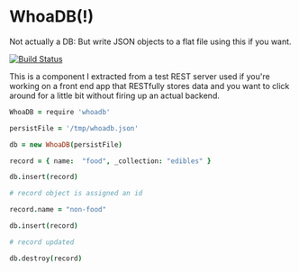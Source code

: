 # WhoaDB(!)

Not actually a DB:   But write JSON objects to a flat file using this if you
want.

[![Build
Status](https://travis-ci.org/natlownes/whoadb.png?branch=master)](https://travis-ci.org/natlownes/whoadb)

This is a component I extracted from a test REST server used if you're working
on a front end app that RESTfully stores data and you want to click around for a
little bit without firing up an actual backend.


```coffeescript
WhoaDB = require 'whoadb'

persistFile = '/tmp/whoadb.json'

db = new WhoaDB(persistFile)

record = { name:  "food", _collection: "edibles" }

db.insert(record)

# record object is assigned an id

record.name = "non-food"

db.insert(record)

# record updated

db.destroy(record)
```


